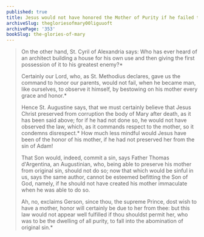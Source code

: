 ```yaml
---
published: true
title: Jesus would not have honored the Mother of Purity if he failed to preserve her from original sin
archiveSlug: thegloriesofmary00liguuoft
archivePage: '353'
bookSlug: the-glories-of-mary
---
```


> On the other hand, St. Cyril of Alexandria says: Who has ever heard of an architect building a house for his own use and then giving the first possession of it to his greatest enemy?\*
>
> Certainly our Lord, who, as St. Methodius declares, gave us the command to honor our parents, would not fail, when he became man, like ourselves, to observe it himself, by bestowing on his mother every grace and honor.\*
>
> Hence St. Augustine says, that we must certainly believe that Jesus Christ preserved from corruption the body of Mary after death, as it has been said above; for if he had not done so, he would not have observed the law, which, as it commands respect to the mother, so it condemns disrespect.\* How much less mindful would Jesus have been of the honor of his mother, if he had not preserved her from the sin of Adam!
>
> That Son would, indeed, commit a sin, says Father Thomas d'Argentina, an Augustinian, who, being able to preserve his mother from original sin, should not do so; now that which would be sinful in us, says the same author, cannot be esteemed befitting the Son of God, namely, if he should not have created his mother immaculate when he was able to do so.
>
> Ah, no, exclaims Gerson, since thou, the supreme Prince, dost wish to have a mother, honor will certainly be due to her from thee: but this law would not appear well fulfilled if thou shouldst permit her, who was to be the dwelling of all purity, to fall into the abomination of original sin.\*
